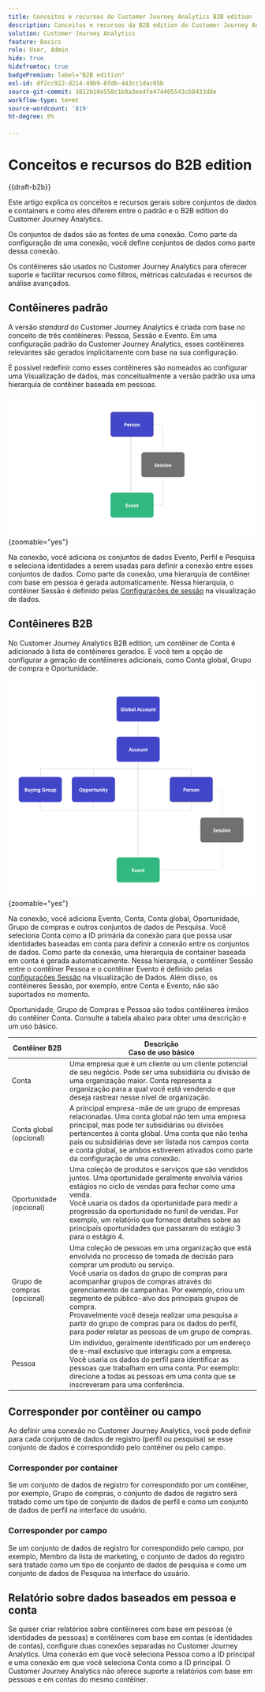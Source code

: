 ```yaml
---
title: Conceitos e recursos do Customer Journey Analytics B2B edition
description: Conceitos e recursos da B2B edition do Customer Journey Analytics.
solution: Customer Journey Analytics
feature: Basics
role: User, Admin
hide: true
hidefromtoc: true
badgePremium: label="B2B edition"
exl-id: df2cc922-d214-49b9-8fdb-443cc1dac05b
source-git-commit: 3812b10e558c1b8a3ee4fe474405543c68433d8e
workflow-type: tm+mt
source-wordcount: '819'
ht-degree: 0%

---
```


# Conceitos e recursos do B2B edition

{{draft-b2b}}

Este artigo explica os conceitos e recursos gerais sobre conjuntos de dados e containers e como eles diferem entre o padrão e o B2B edition do Customer Journey Analytics.

Os conjuntos de dados são as fontes de uma conexão. Como parte da configuração de uma conexão, você define conjuntos de dados como parte dessa conexão.

Os contêineres são usados no Customer Journey Analytics para oferecer suporte e facilitar recursos como filtros, métricas calculadas e recursos de análise avançados.




## Contêineres padrão

A versão *standard* do Customer Journey Analytics é criada com base no conceito de três contêineres: Pessoa, Sessão e Evento. Em uma configuração padrão do Customer Journey Analytics, esses contêineres relevantes são gerados implicitamente com base na sua configuração.

É possível redefinir como esses contêineres são nomeados ao configurar uma Visualização de dados, mas conceitualmente a versão padrão usa uma hierarquia de contêiner baseada em pessoas.

![B2C](assets/b2c-containers.svg){zoomable="yes"}

Na conexão, você adiciona os conjuntos de dados Evento, Perfil e Pesquisa e seleciona identidades a serem usadas para definir a conexão entre esses conjuntos de dados. Como parte da conexão, uma hierarquia de contêiner com base em pessoa é gerada automaticamente. Nessa hierarquia, o contêiner Sessão é definido pelas [Configurações de sessão](/help/data-views/session-settings.md) na visualização de dados.


## Contêineres B2B

No Customer Journey Analytics B2B edition, um contêiner de Conta é adicionado à lista de contêineres gerados.  E você tem a opção de configurar a geração de contêineres adicionais, como Conta global, Grupo de compra e Oportunidade.

![B2B](assets/b2b-containers.svg){zoomable="yes"}

Na conexão, você adiciona Evento, Conta, Conta global, Oportunidade, Grupo de compras e outros conjuntos de dados de Pesquisa. Você seleciona Conta como a ID primária da conexão para que possa usar identidades baseadas em conta para definir a conexão entre os conjuntos de dados. Como parte da conexão, uma hierarquia de container baseada em conta é gerada automaticamente. Nessa hierarquia, o contêiner Sessão entre o contêiner Pessoa e o contêiner Evento é definido pelas [configurações Sessão](/help/data-views/session-settings.md) na visualização de Dados. Além disso, os contêineres Sessão, por exemplo, entre Conta e Evento, não são suportados no momento.

Oportunidade, Grupo de Compras e Pessoa são todos contêineres irmãos do contêiner Conta. Consulte a tabela abaixo para obter uma descrição e um uso básico.

| Contêiner B2B | Descrição<br/>Caso de uso básico |
|---|---|
| Conta | Uma empresa que é um cliente ou um cliente potencial de seu negócio. Pode ser uma subsidiária ou divisão de uma organização maior. Conta representa a organização para a qual você está vendendo e que deseja rastrear nesse nível de organização. |
| Conta global (opcional) | A principal empresa-mãe de um grupo de empresas relacionadas. Uma conta global não tem uma empresa principal, mas pode ter subsidiárias ou divisões pertencentes à conta global. Uma conta que não tenha pais ou subsidiárias deve ser listada nos campos conta e conta global, se ambos estiverem ativados como parte da configuração de uma conexão. |
| Oportunidade (opcional) | Uma coleção de produtos e serviços que são vendidos juntos. Uma oportunidade geralmente envolvia vários estágios no ciclo de vendas para fechar como uma venda.<br>Você usaria os dados da oportunidade para medir a progressão da oportunidade no funil de vendas. Por exemplo, um relatório que fornece detalhes sobre as principais oportunidades que passaram do estágio 3 para o estágio 4. |
| Grupo de compras (opcional) | Uma coleção de pessoas em uma organização que está envolvida no processo de tomada de decisão para comprar um produto ou serviço. <br/>Você usaria os dados do grupo de compras para acompanhar grupos de compras através do gerenciamento de campanhas. Por exemplo, criou um segmento de público-alvo dos principais grupos de compra.<br/> Provavelmente você deseja realizar uma pesquisa a partir do grupo de compras para os dados do perfil, para poder relatar as pessoas de um grupo de compras. |
| Pessoa | Um indivíduo, geralmente identificado por um endereço de e-mail exclusivo que interagiu com a empresa. <br/>Você usaria os dados do perfil para identificar as pessoas que trabalham em uma conta. Por exemplo: direcione a todas as pessoas em uma conta que se inscreveram para uma conferência. |


## Corresponder por contêiner ou campo

Ao definir uma conexão no Customer Journey Analytics, você pode definir para cada conjunto de dados de registro (perfil ou pesquisa) se esse conjunto de dados é correspondido pelo contêiner ou pelo campo.

### Corresponder por container

Se um conjunto de dados de registro for correspondido por um contêiner, por exemplo, Grupo de compras, o conjunto de dados de registro será tratado como um tipo de conjunto de dados de perfil e como um conjunto de dados de perfil na interface do usuário.

### Corresponder por campo

Se um conjunto de dados de registro for correspondido pelo campo, por exemplo, Membro da lista de marketing, o conjunto de dados do registro será tratado como um tipo de conjunto de dados de pesquisa e como um conjunto de dados de Pesquisa na interface do usuário.



## Relatório sobre dados baseados em pessoa e conta

Se quiser criar relatórios sobre contêineres com base em pessoas (e identidades de pessoas) e contêineres com base em contas (e identidades de contas), configure duas conexões separadas no Customer Journey Analytics. Uma conexão em que você seleciona Pessoa como a ID principal e uma conexão em que você seleciona Conta como a ID principal. O Customer Journey Analytics não oferece suporte a relatórios com base em pessoas e em contas do mesmo contêiner.
